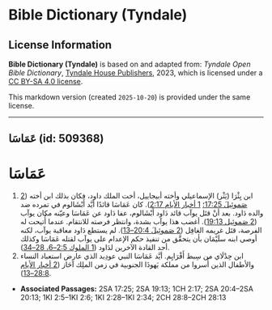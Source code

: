 # Bible Dictionary (Tyndale)

## License Information

**Bible Dictionary (Tyndale)** is based on and adapted from: _Tyndale Open Bible Dictionary_, [Tyndale House Publishers](https://tyndaleopenresources.com/), 2023, which is licensed under a [CC BY-SA 4.0 license](https://creativecommons.org/licenses/by-sa/4.0/legalcode.en).

This markdown version (created `2025-10-20`) is provided under the same license.



--------------------------------

## عَمَاسَا (id: 509368)

عَمَاسَا
========

1. ابن يِثْرَا (يَثْر) الإسماعيلي وأخته أبيجاييل، أخت الملك داود، فكان بذلك ابن أخته ([2 صَموئِيلَ 17:25؛](https://ref.ly/2Sam17:25) [1 أخبار الأيام 2:17](https://ref.ly/1Chr2:17)). كان عَمَاسَا قائدًا أيَّد أَبْشَالوم في تمرده ضد والده دَاود. بعد أنْ قتَل يوآب قائد دَاود أَبْشَالوم، عفا دَاود عن عَمَاسَا وعيّنه مكان يوآب ([2 صَموئِيل 19:13](https://ref.ly/2Sam19:13)). أغضب هذا يوآب بشدة، وانتظر فرصته للانتقام. عندما أُتيحت له الفرصة، قتَل غريمه الغافِل ([2 صَموئِيلَ 20:4–13](https://ref.ly/2Sam20:4-2Sam20:13)). لم يستطع دَاود معاقبة يوآب، لكنه أوصى ابنه سلَيْمَان بأن يتحقَّق من تنفيذ حكم الإعدام على يوآب لقتله عَمَاسَا وكذلك أحد القادة الآخرين لدَاود ([1 الملوك 2:5–6، 28–34](https://ref.ly/1Kgs2:5-1Kgs2:6,1Kgs2:28-1Kgs2:34)).
2. ابن حِدْلَاي من سِبط أَفْرَايِم. أيَّد عَمَاسَا النبي عودِيد الذي عارض استعباد النساء والأطفال الذين أُسروا من مملكة يَهوذَا الجنوبية في زمن الملِك آحَاز ([2 أخبار الأيام 28:8–13](https://ref.ly/2Chr28:8-2Chr28:13)).

* **Associated Passages:** 2SA 17:25; 2SA 19:13; 1CH 2:17; 2SA 20:4–2SA 20:13; 1KI 2:5–1KI 2:6; 1KI 2:28–1KI 2:34; 2CH 28:8–2CH 28:13

